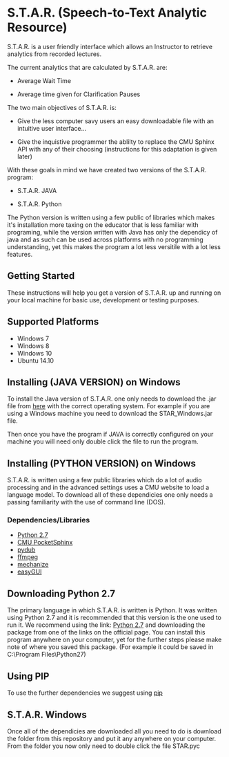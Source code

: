 # S.T.A.R. (Speech-to-Text Analytic Resource)

S.T.A.R. is a user friendly interface which allows an Instructor to retrieve analytics from recorded lectures. 

The current analytics that are calculated by S.T.A.R. are:

- Average Wait Time

- Average time given for Clarification Pauses

The two main objectives of S.T.A.R. is:

- Give the less computer savy users an easy downloadable file with an intuitive user interface...

- Give the inquistive programmer the ablilty to replace the CMU Sphinx API with any of their choosing (instructions for this adaptation is given later)

With these goals in mind we have created two versions of the S.T.A.R. program:

- S.T.A.R. JAVA

- S.T.A.R. Python

The Python version is written using a few public  of libraries which makes it's installation more taxing on the educator that is less familiar with programing, while the version written with Java has only the dependicy of java and as such can be used across platforms with no programming understanding, yet this makes the program a lot less versitile with a lot less features.

## Getting Started

These instructions will help you get a version of S.T.A.R. up and running on your local machine for basic use, development or testing purposes. 

Supported Platforms
-------------------

- Windows 7
- Windows 8
- Windows 10
- Ubuntu 14.10

Installing (JAVA VERSION) on Windows
------------------ 
To install the Java version of S.T.A.R. one only needs to download the .jar file from [here](https://www.sc.edu/about/offices_and_divisions/cte/about/news/2018/gta_teaching_resource_grant_2018.php) with the correct operating system.
For example if you are using a Windows machine you need to download the STAR_Windows.jar file.

Then once you have the program if JAVA is correctly configured on your machine you will need only double click the file to run the program.




Installing (PYTHON VERSION) on Windows
------------------
S.T.A.R. is written using a few public libraries which do a lot of audio processing and in the advanced settings uses a CMU website to load a language model. To download all of these dependicies one only needs a passing familiarity with the use of command line (DOS). 




### Dependencies/Libraries

- [Python 2.7](https://www.python.org/download/releases/2.7/)
- [CMU PocketSphinx](https://github.com/cmusphinx/pocketsphinx-python)
- [pydub](https://pypi.org/project/pydub/)
- [ffmpeg](https://www.ffmpeg.org/)
- [mechanize](https://pypi.org/project/mechanize/)
- [easyGUI](https://pypi.org/project/easygui/)



Downloading Python 2.7
------------------
The primary language in which S.T.A.R. is written is Python. It was written using Python 2.7 and it is recommended that this version is the one used to run it. We recommend using the link: [Python 2.7](https://www.python.org/download/releases/2.7/) and downloading the package from one of the links on the official page. You can install this program anywhere on your computer, yet for the further steps please make note of where you saved this package. (For example it could be saved in C:\Program Files\Python27\)



Using PIP
------------------
To use the further dependencies we suggest using [pip](https://pypi.python.org/pypi/pip/)


S.T.A.R. Windows
------------------
Once all of the dependicies are downloaded all you need to do is download the folder from this repository and put it any anywhere on your computer. From the folder you now only need to double click the file STAR.pyc




